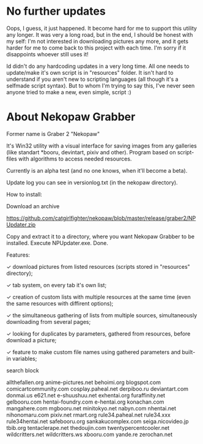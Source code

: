 # No further updates
Oops, I guess, it just happened. It become hard for me to support this utility any longer. It was very a long road, but in the end, I should be honest with my self: I'm not interested in downloading pictures any more, and it gets harder for me to come back to this project with each time. I'm sorry if it disappoints whoever still uses it!

Id didn't do any hardcoding updates in a very long time. All one needs to update/make it's own script is in "resources" folder. It isn't hard to understand if you aren't new to scripting languages (all though it's a selfmade script syntax).
But to whom I'm trying to say this, I've never seen anyone tried to make a new, even simple, script :)

# About Nekopaw Grabber

Former name is Graber 2 "Nekopaw"

It's Win32 utility with a visual interface for saving images from any galleries (like standart *booru, devintart, pixiv and other). Program based on script-files with algorithms to access needed resources.

Currently is an alpha test (and no one knows, when it'll become a beta).

Update log you can see in versionlog.txt (in the nekopaw directory).

How to install:

Download an archive

https://github.com/catgirlfighter/nekopaw/blob/master/release/graber2/NPUpdater.zip

Copy and extract it to a directory, where you want Nekopaw Grabber to be installed. Execute NPUpdater.exe. Done.

Features:

✓ download pictures from listed resources (scripts stored in "resources" directory);

✓ tab system, on every tab it's own list;

✓ creation of custom lists with multiple resources at the same time (even the same resources with diffirent options);

✓ the simultaneous gathering of lists from multiple sources, simultaneously downloading from several pages;

✓ looking for duplicates by parameters, gathered from resources, before download a picture;

✓ feature to make custom file names using gathered parameters and built-in variables;

search block

allthefallen.org anime-pictures.net behoimi.org blogspot.com comicartcommunity.com cosplay.paheal.net derpiboo.ru deviantart.com donmai.us e621.net e-shuushuu.net exhentai.org furaffinity.net gelbooru.com hentai-foundry.com e-hentai.org konachan.com mangahere.com mgbooru.net minitokyo.net nabyn.com nhentai.net nihonomaru.com pixiv.net rmart.org rule34.paheal.net rule34.xxx rule34hentai.net safebooru.org sankakucomplex.com seiga.nicovideo.jp tbib.org tentaclerape.net thedoujin.com twentypercentcooler.net wildcritters.net wildcritters.ws xbooru.com yande.re zerochan.net 
